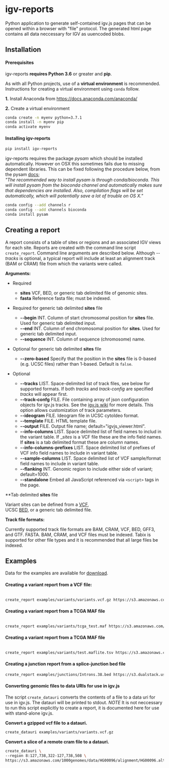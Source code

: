 # igv-reports

Python application to generate self-contained igv.js pages that can be opened within a browser with "file" protocol. 
The generated html page contains all data neccessary for IGV as uuencoded blobs.  

## Installation

#### Prerequisites

igv-reports __requires Python 3.6__ or greater and __pip__.  

As with all Python projects, use of a __virtual environment__ is recommended.
Instructions for creating a virtual environment using ```conda``` follow.

__1.__ Install Anaconda from https://docs.anaconda.com/anaconda/

__2.__ Create a virtual environment

```bash
conda create -n myenv python=3.7.1
conda install -n myenv pip
conda activate myenv
```

#### Installing igv-reports

```bash
pip install igv-reports
```

igv-reports requires the package _pysam_ which should be installed automatically.  However on OSX this sometimes 
fails due to missing dependent libraries.  This can be fixed following the procedure below, from the pysam 
[docs](https://pysam.readthedocs.io/en/latest/installation.html#installation);  
_"The recommended way to install pysam is through conda/bioconda. 
This will install pysam from the bioconda channel and automatically makes sure that dependencies are installed. 
Also, compilation flags will be set automatically, which will potentially save a lot of trouble on OS X."_

```bash
conda config --add channels r
conda config --add channels bioconda
conda install pysam
```

## Creating a report

A report consists of a table of sites or regions and an associated IGV views for each site.  Reports are created with 
the command line script ```create_report```.  Command line arguments are described below.
Although _--tracks_ is optional, a typical report will include at least an alignment track
(BAM or CRAM) file from which the variants were called.  

**Arguments:**
* Required
    * __sites__    VCF, BED, or generic tab delimited file of genomic sites.
    * __fasta__   Reference fasta file; must be indexed.
    
* Required for generic tab delimited __sites__ file
    * __--begin__ INT.   Column of start chromosomal position for __sites__ file.  Used for generic tab delimited input.
    * __--end__ INT.  Column of end chromosomal position for __sites__.  Used for generic tab delimited input.
    * __--sequence__ INT.   Column of sequence (chromosome) name.
    
* Optional for generic tab delimited __sites__ file
    * __--zero-based__  Specify that the position in the __sites__ file is 0-based (e.g. UCSC files) rather than 1-based.  Default is ```false```.

* Optional
    * __--tracks__ LIST.  Space-delimited list of track files, see below for supported formats.  If both *tracks* and *track-config* are specified *tracks* will appear first.
    * __--track-confg__  FILE.  File containing array of json configuration objects for igv.js tracks.  See the [igv.js wiki](https://github.com/igvteam/igv.js/wiki/Tracks-2.0) for more details.  This option allows customization of track parameters.
    * __--ideogram__ FILE. Ideogram file in UCSC cytoIdeo format.
    * __--template__ FILE. HTML template file.
    * __--output__ FILE. Output file name; default="igvjs_viewer.html".
    * __--info-columns__ LIST. Space delimited list of field names to includ in the variant table.  If __sites_ is a VCF file these are the  info field names.  If __sites__ is a tab delimited format these are column names.
    * __--info-columns-prefixes__ LIST. Space delimited list of prefixes of VCF info field names to include in variant table.
    * __--sample-columns__ LIST. Space delimited list of VCF sample/format field names to include in variant table.
    * __--flanking__ INT. Genomic region to include either side of variant; default=1000.
    * __--standalone__ Embed all JavaScript referenced via ```<script>``` tags in the page.
    
**Tab delimited __sites__ file

Variant sites can be defined from a [VCF](https://samtools.github.io/hts-specs/VCFv4.2.pdf),  
UCSC [BED](https://genome.ucsc.edu/FAQ/FAQformat.html#format1), or a generic tab delimited file.   


**Track file formats:**

Currently supported track file formats are BAM, CRAM, VCF, BED, GFF3, and GTF.  FASTA. BAM, CRAM, and VCF  files must 
be indexed.  Tabix is supported for other file types and it is recommended that all large files be indexed.   

## Examples

Data for the examples are available for [download](https://s3.amazonaws.com/igv.org.test/reports/examples.zip).

#### Creating a variant report from a VCF file:  

```bash

create_report examples/variants/variants.vcf.gz https://s3.amazonaws.com/igv.broadinstitute.org/genomes/seq/hg38/hg38.fa --ideogram examples/variants/cytoBandIdeo.txt --flanking 1000 --info-columns GENE TISSUE TUMOR COSMIC_ID GENE SOMATIC --tracks examples/variants/variants.vcf.gz examples/variants/recalibrated.bam examples/variants/refGene.sort.bed.gz --output igvjs_viewer.html

```

#### Creating a variant report from a TCGA MAF file

```bash

create_report examples/variants/tcga_test.maf https://s3.amazonaws.com/igv.broadinstitute.org/genomes/seq/hg19/hg19.fasta --ideogram examples/variants/cytoBandIdeo.txt --flanking 1000 --info-columns Chromosome Start_position End_position Variant_Classification Variant_Type Reference_Allele Tumor_Seq_Allele1 Tumor_Seq_Allele2 dbSNP_RS --tracks  examples/variants/refGene.sort.bed.gz --output igvjs_maf.html

```

#### Creating a variant report from a TCGA MAF file

```bash

create_report examples/variants/test.maflite.tsv https://s3.amazonaws.com/igv.broadinstitute.org/genomes/seq/hg19/hg19.fasta --ideogram examples/variants/cytoBandIdeo.txt --flanking 1000 --sequence 1 --begin 2 --end 3 --info-columns chr start end ref_allele alt_allele --tracks examples/variants/refGene.sort.bed.gz --output igvjs_tab.html

```


#### Creating a junction report from a splice-junction bed file

```bash
create_report examples/junctions/Introns.38.bed https://s3.dualstack.us-east-1.amazonaws.com/igv.broadinstitute.org/genomes/seq/hg38/hg38.fa --type junction --ideogram examples/junctions/cytoBandIdeo.txt --output junctions.html --track-config examples/junctions/tracks.json --info-columns TCGA GTEx variant_name --title "Sample A"
```

#### Converting genomic files to data URIs for use in igv.js 

The script ```create_datauri``` converts the contents of a file to a data uri for use in igv.js.   The datauri will be
printed to stdout.  *NOTE* It is not neccessary to run this script explicitly to create a report, it is documented here
for use with stand-alone igv.js.   



**Convert a gzipped vcf file to a datauri.**

```bash
create_datauri examples/variants/variants.vcf.gz

```

**Convert a slice of a remote cram file to a datauri.**

```bash
create_datauri \
--region 8:127,738,322-127,738,508 \
https://s3.amazonaws.com/1000genomes/data/HG00096/alignment/HG00096.alt_bwamem_GRCh38DH.20150718.GBR.low_coverage.cram 
```
